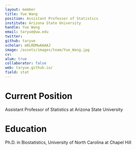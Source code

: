 ```yaml
---
layout: member
title: Yue Wang
position: Assistant Professor of Statistics 
institute: Arizona State University
handle: Yue Wang
email: taryue@uw.edu
twitter: 
github: taryue 
scholar: m8LRDMwAAAAJ 
image: /assets/images/team/Yue_Wang.jpg
cv: 
alum: true
collaborator: false
web: taryue.github.io/ 
field: stat
---
```


# Current Position

Assistant Professor of Statistics at Arizona State University

# Education

Ph.D. in Biostatistics, University of North Carolina at Chapel Hill



